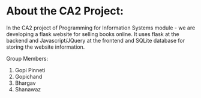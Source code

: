 # About the CA2 Project:

In the CA2 project of Programming for Information Systems module - we are developing a flask website for selling books online. 
It uses flask at the backend and Javascript/JQuery at the frontend and SQLite database for storing the website information.

Group Members:
1. Gopi Pinneti
2. Gopichand
3. Bhargav
4. Shanawaz
